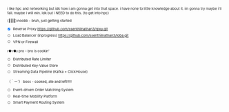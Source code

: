 <span style="font-size: 8px;">

i like hpc and networking but idk how i am gonna get into that space. i have none to little knowledge about it.
im gonna try maybe i'll fail. maybe i will win. idk but i NEED to do this. (to get into hpc)
  
(ﾟ⊿ﾟ) noobb - bruh, just getting started  

- [x] Reverse Proxy https://github.com/ssenthilnathan3/rpxy.git
- [ ] Load Balancer (inprogress) https://github.com/ssenthilnathan3/loba.git
- [ ] VPN or Firewall  

ɾ⚈▿⚈ɹ pro - bro is cookin'  

- [ ] Distributed Rate Limiter  
- [ ] Distributed Key-Value Store  
- [ ] Streaming Data Pipeline (Kafka + ClickHouse)  

（｀ー´） boss - cooked, ate and left!!!!!  

- [ ] Event-driven Order Matching System  
- [ ] Real-time Mobility Platform  
- [ ] Smart Payment Routing System  

</span>
